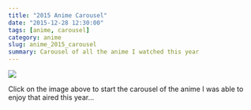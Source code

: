 ```yaml
---
title: "2015 Anime Carousel"
date: "2015-12-28 12:30:00"
tags: [anime, carousel]
category: anime
slug: anime_2015_carousel
summary: Carousel of all the anime I watched this year
---
```


<link href="https://cdnjs.cloudflare.com/ajax/libs/lightbox2/2.8.2/css/lightbox.min.css" rel="stylesheet" property="stylesheet">

<a href="{filename}/images/2015/carousel/02_death_parade.jpg" data-lightbox="carousel" data-title="Death Parade (Winter)">
<img src="{filename}/images/2015/carousel/02_death_parade.jpg" class="ew1000"/>
</a>

<a href="{filename}/images/2015/carousel/01_assassination.jpg" data-lightbox="carousel" data-title="Assassination Classroom (Winter)"></a>
<a href="{filename}/images/2015/carousel/03_snafu.jpg" data-lightbox="carousel" data-title="My Teen Romantic Comedy SNAFU Too (Spring)"></a>
<a href="{filename}/images/2015/carousel/04_danna.jpg" data-lightbox="carousel" data-title="Danna go Nani wo Itteiru ka Wakaranai Ken 2 Sure-me (Spring)"></a>
<a href="{filename}/images/2015/carousel/05_dungeon.jpg" data-lightbox="carousel" data-title="Dungeon ni Demi wo Motomeru no wa Machigatteiru no Darou ka? (Spring)"></a>
<a href="{filename}/images/2015/carousel/06_nagato.jpg" data-lightbox="carousel" data-title="Nagano Yuki-chan no Shoushitsu (Spring)"></a>
<a href="{filename}/images/2015/carousel/07_kenpa.jpg" data-lightbox="carousel" data-title="Kenpa Kyoushi (Spring)"></a>
<a href="{filename}/images/2015/carousel/08_seraph.jpg" data-lightbox="carousel" data-title="Omari no Seraph (Spring)"></a>
<a href="{filename}/images/2015/carousel/09_fate.jpg" data-lightbox="carousel" data-title="Fate/stay night: Unlimited Blade Works (Spring)"></a>
<a href="{filename}/images/2015/carousel/10_plastic.jpg" data-lightbox="carousel" data-title="Plastic Memories (Spring)"></a>
<a href="{filename}/images/2015/carousel/11_kekkai.jpg" data-lightbox="carousel" data-title="Kekkai Sensen (Spring)"></a>
<a href="{filename}/images/2015/carousel/12_baby.jpg" data-lightbox="carousel" data-title="Baby Steps 2 (Spring)"></a>
<a href="{filename}/images/2015/carousel/13_mikagura.jpg" data-lightbox="carousel" data-title="Mikagura Gakuen Kumikyoku (Spring)"></a>
<a href="{filename}/images/2015/carousel/14_hibike.jpg" data-lightbox="carousel" data-title="Hibike! Euphonium (Spring)"></a>
<a href="{filename}/images/2015/carousel/15_ore.jpg" data-lightbox="carousel" data-title="Ore Monogatari!! (Spring)"></a>
<a href="{filename}/images/2015/carousel/16_yamada.jpg" data-lightbox="carousel" data-title="Yamada-Kin to 7-nin no Majo (Spring)"></a>
<a href="{filename}/images/2015/carousel/17_grisaia.jpg" data-lightbox="carousel" data-title="Grisaia no Rakuen (Spring)"></a>
<a href="{filename}/images/2015/carousel/18_gangsta.jpg" data-lightbox="carousel" data-title="Gangsta (Summer)"></a>
<a href="{filename}/images/2015/carousel/19_rapo.jpg" data-lightbox="carousel" data-title="Rapo Kitan: Game of Laplace (Summer)"></a>
<a href="{filename}/images/2015/carousel/20_aoharu.jpg" data-lightbox="carousel" data-title="Aoharu x Kikanjuu (Summer)"></a>
<a href="{filename}/images/2015/carousel/22_charlotte.jpg" data-lightbox="carousel" data-title="Charlotte (Summer)"></a>
<a href="{filename}/images/2015/carousel/23_rokka.jpg" data-lightbox="carousel" data-title="Rokka no Yuusha (Summer)"></a>
<a href="{filename}/images/2015/carousel/24_akagami.jpg" data-lightbox="carousel" data-title="Akagami no Shirayuki-hime (Summer)"></a>
<a href="{filename}/images/2015/carousel/25_jitsu.jpg" data-lightbox="carousel" data-title="Jitsu wa Watashi wa (Summer)"></a>
<a href="{filename}/images/2015/carousel/26_gakkou.jpg" data-lightbox="carousel" data-title="Gakkou Gurashi! (Summer)"></a>
<a href="{filename}/images/2015/carousel/27_danchigai.jpg" data-lightbox="carousel" data-title="Danchigai (Summer)"></a>
<a href="{filename}/images/2015/carousel/28_asterisk.jpg" data-lightbox="carousel" data-title="Gakusen Toshi Asterisk (Fall)"></a>
<a href="{filename}/images/2015/carousel/29_cavalry.jpg" data-lightbox="carousel" data-title="Rakudai Kishi no Cavalry (Fall)"></a>
<a href="{filename}/images/2015/carousel/30_utawarerumono.jpg" data-lightbox="carousel" data-title="Utawarerumono: Itsuwari no Kamen (Fall)"></a>
<a href="{filename}/images/2015/carousel/31_one.jpg" data-lightbox="carousel" data-title="One Punch Man (Fall)"></a>
<a href="{filename}/images/2015/carousel/32_sakurako.jpg" data-lightbox="carousel" data-title="Sakurako-san no Ashimoto ni wa Shitai ga Umatteiru (Fall)"></a>

Click on the image above to start the carousel of the anime I was able to enjoy
that aired this year...

<script src="https://cdnjs.cloudflare.com/ajax/libs/lightbox2/2.8.2/js/lightbox-plus-jquery.min.js"></script>

